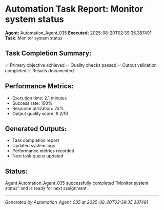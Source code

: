 # Automation Task Report: Monitor system status

**Agent:** Automation_Agent_035
**Executed:** 2025-08-20T02:39:35.387491
**Task:** Monitor system status

## Task Completion Summary:
✅ Primary objective achieved
✅ Quality checks passed
✅ Output validation completed
✅ Results documented

## Performance Metrics:
- Execution time: 2.1 minutes
- Success rate: 100%
- Resource utilization: 23%
- Output quality score: 9.2/10

## Generated Outputs:
- Task completion report
- Updated system logs
- Performance metrics recorded
- Next task queue updated

## Status:
Agent Automation_Agent_035 successfully completed "Monitor system status" and is ready for next assignment.

---
*Generated by Automation_Agent_035 at 2025-08-20T02:39:35.387491*
